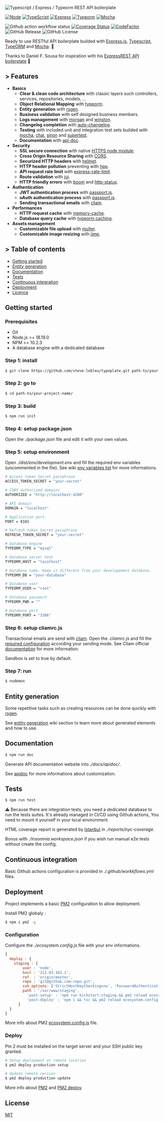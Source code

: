 ![Typescript / Express / Typeorm REST API boilerplate](https://i.ibb.co/dM2bhNJ/cover-typeplate.png)

[![Node](https://img.shields.io/badge/Node-18.19.0-informational?logo=node.js&color=43853D)](https://nodejs.org/docs/latest-v18.x/api/index.html)
[![TypeScript](https://img.shields.io/badge/Typescript-5.7.2-informational?logo=typescript&color=2F74C0)](https://www.typescriptlang.org/)
[![Express](https://img.shields.io/badge/Express-4.21.2-informational?logo=express&color=B1B1B1)](https://expressjs.com/)
[![Typeorm](https://img.shields.io/badge/Typeorm-0.3.20-informational?logo=typeorm&color=FFAB00)](https://typeorm.io/#/)
[![Mocha](https://img.shields.io/badge/Mocha-10.3.0-informational?logo=mocha&color=8A6343)](https://mochajs.org)

![Github action workflow status](https://github.com/steve-lebleu/typeplate/actions/workflows/build.yml/badge.svg?branch=master)
[![Coverage Status](https://coveralls.io/repos/github/steve-lebleu/typeplate/badge.svg?branch=master)](https://coveralls.io/github/steve-lebleu/typeplate?branch=master)
[![CodeFactor](https://www.codefactor.io/repository/github/steve-lebleu/typeplate/badge)](https://www.codefactor.io/repository/github/steve-lebleu/typeplate)
![GitHub Release](https://img.shields.io/github/v/release/steve-lebleu/typeplate?logo=Github)
![GitHub License](https://img.shields.io/github/license/steve-lebleu/typeplate?color=%230A7BBC)

Ready to use RESTful API boilerplate builded with [Express.js](http://expressjs.com/en/4x/api.html), [Typescript](https://github.com/Microsoft/TypeScript), [TypeORM](https://github.com/typeorm/typeorm) and [Mocha](https://mochajs.org/). 🤘

Thanks to Daniel F. Sousa for inspiration with his [ExpressREST API boilerplate](https://github.com/danielfsousa/express-rest-boilerplate) :beer:

## > Features

- **Basics**
  - **Clear & clean code architecture** with classic layers such controllers, services, repositories, models, ...
  - **Object Relational Mapping** with [typeorm](https://typeorm.io/#/).
  - **Entity generation** with [rsgen](https://github.com/steve-lebleu/rsgen).
  - **Business validation** with self designed business members.
  - **Logs management** with [morgan](https://github.com/expressjs/morgan) and [winston](https://github.com/winstonjs/winston).
  - **Changelog completion** with [auto-changelog](https://www.npmjs.com/package/auto-changelog).
  - **Testing** with included unit and integration test sets builded with [mocha](https://mochajs.org/), [chai](https://www.chaijs.com/), [sinon](https://sinonjs.org/) and [supertest](https://github.com/visionmedia/supertest).
  - **Documentation** with [api-doc](https://apidocjs.com/).
- **Security**
  - **SSL secure connection** with native [HTTPS node module](https://nodejs.org/docs/latest-v14.x/api/https.html).
  - **Cross Origin Resource Sharing** with [CORS](https://expressjs.com/en/resources/middleware/cors.html).
  - **Securized HTTP headers** with [helmet](https://helmetjs.github.io/).
  - **HTTP header pollution** preventing with [hpp](https://www.npmjs.com/package/hpp).
  - **API request rate limit** with [express-rate-limit](https://www.npmjs.com/package/express-rate-limit).
  - **Route validation** with [joi](https://github.com/hapijs/joi).
  - **HTTP friendly errors** with [boom](https://github.com/hapijs/boom) and [http-status](https://www.npmjs.com/package/http-status).
- **Authentication**
  - **JWT authentication process** with [passport.js](http://www.passportjs.org/).
  - **oAuth authentication process** with [passport.js](http://www.passportjs.org/). 
  - **Sending transactional emails** with [cliam](https://github.com/steve-lebleu/cliam).
- **Performances**
  - **HTTP request cache** with [memory-cache](https://www.npmjs.com/package/memory-cache).
  - **Database query cache** with [typeorm caching](https://github.com/typeorm/typeorm/blob/master/docs/caching.md).
- **Assets management**
  - **Customizable file upload** with [multer](https://www.npmjs.com/package/multer).
  - **Customizable image resizing** with [jimp](https://www.npmjs.com/package/jimp).

## > Table of contents

* [Getting started](#getting-started)
* [Entity generation](#entity-generation)
* [Documentation](#documentation)
* [Tests](#tests)
* [Continuous integration](#continuous-integration)
* [Deployment](#deployment)
* [Licence](#licence)

## Getting started

### Prerequisites

* Git
* Node.js >= 18.19.0
* NPM >= 10.2.3
* A database engine with a dedicated database

### Step 1: install

```bash
$ git clone https://github.com/steve-lebleu/typeplate.git path-to/your-project-name/
```

### Step 2: go to

```bash
$ cd path-to/your-project-name/
```

### Step 3: build

```bash
$ npm run init
```

### Step 4: setup package.json

Open the *./package.json* file and edit it with your own values.

### Step 5: setup environment

Open *./dist/env/development.env* and fill the required env variables (uncommented in the file). See wiki [env variables list](https://github.com/steve-lebleu/typeplate/wiki/Environment-variables) for more informations.

```bash
# Access token Secret passphrase
ACCESS_TOKEN_SECRET = "your-secret"

# CORS authorized domains
AUTHORIZED = "http://localhost:4200"

# API domain
DOMAIN = "localhost"

# Application port.
PORT = 8101

# Refresh token Secret passphrase
REFRESH_TOKEN_SECRET = "your-secret"

# Database engine
TYPEORM_TYPE = "mysql"

# Database server host
TYPEORM_HOST = "localhost"

# Database name. Keep it different from your developement database.
TYPEORM_DB = "your-database"

# Database user
TYPEORM_USER = "root"

# Database password
TYPEORM_PWD = ""

# Database port
TYPEORM_PORT = "3306"
```

### Step 6: setup cliamrc.js

Transactional emails are send with [cliam](https://github.com/steve-lebleu/cliam). Open the *.cliamrc.js* and fill the [required configuration](https://github.com/steve-lebleu/cliam/wiki/Configuration-with-cliamrc.js) according your sending mode. See Cliam official [documentation](https://github.com/steve-lebleu/cliam/wiki) for more information.

Sandbox is set to true by default.

### Step 7: run

```bash
$ nodemon
```

## Entity generation

Some repetitive tasks such as creating resources can be done quickly with [rsgen](https://github.com/steve-lebleu/rsgen).

See [entity generation](https://github.com/steve-lebleu/typeplate/wiki/Entity-generation) wiki section to learn more about generated elements and how to use.

## Documentation

```bash
$ npm run doc
```

Generate API documentation website into *./docs/apidoc/*.

See [apidoc](http://apidocjs.com/) for more informations about customization.

## Tests

```bash
$ npm run test
```

:warning: Because there are integration tests, you need a dedicated database to run the tests suites. It's already managed in CI/CD using Github actions, You need to mount it yourself in your local environment.

HTML coverage report is generated by [Istanbul](https://github.com/gotwarlost/istanbul) in *./reports/nyc-coverage*.

Bonus with *./insomnia.workspace.json* if you wish run manual e2e tests without create the config.

## Continuous integration

Basic Github actions configuration is provided in *./.github/workkflows.yml* files.

## Deployment

Project implements a basic [PM2](https://github.com/Unitech/PM2/) configuration to allow deployment.

Install PM2 globaly :

```bash
$ npm i pm2 -g
```

### Configuration

Configure the *./ecosystem.config.js* file with your env informations.

```javascript
{
  deploy : {
    staging : {
        user : 'node',
        host : '212.83.163.1',
        ref  : 'origin/master',
        repo : 'git@github.com:repo.git',
        ssh_options: ['StrictHostKeyChecking=no', 'PasswordAuthentication=yes', 'ForwardAgent=yes'],
        path : '/var/www/staging',
          'post-setup' : 'npm run kickstart:staging && pm2 reload ecosystem.config.js --env staging',
          'post-deploy' : 'npm i && tsc && pm2 reload ecosystem.config.js --env staging'
      }
  }
}
```
More info about PM2 [ecosystem.config.js](https://pm2.io/doc/en/runtime/reference/ecosystem-file/) file.

### Deploy

Pm 2 must be installed on the target server and your SSH public key granted.

```bash
# Setup deployment at remote location
$ pm2 deploy production setup

# Update remote version
$ pm2 deploy production update
```

More info about [PM2](http://pm2.keymetrics.io/docs/usage/quick-start/) and [PM2 deploy](https://pm2.io/doc/en/runtime/guide/easy-deploy-with-ssh/).

## License

[MIT](/LICENSE)
